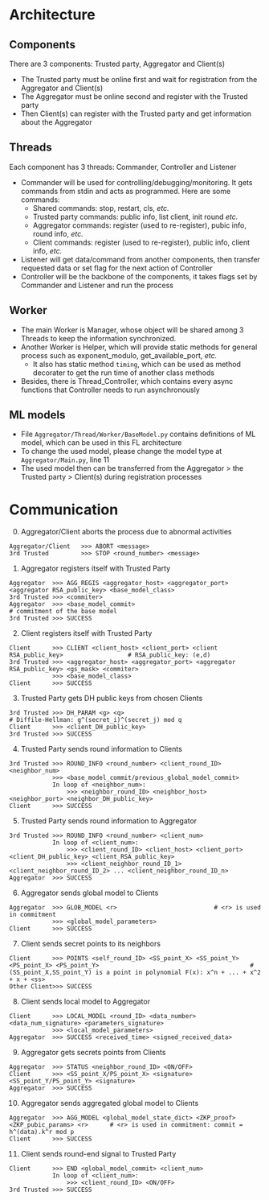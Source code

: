 # Architecture

## Components

There are 3 components: Trusted party, Aggregator and Client(s)
- The Trusted party must be online first and wait for registration from the Aggregator and Client(s)
- The Aggregator must be online second and register with the Trusted party
- Then Client(s) can register with the Trusted party and get information about the Aggregator

## Threads

Each component has 3 threads: Commander, Controller and Listener
- Commander will be used for controlling/debugging/monitoring. It gets commands from stdin and acts as programmed. Here are some commands:
    - Shared commands: stop, restart, cls, *etc.*
    - Trusted party commands: public info, list client, init round *etc.*
    - Aggregator commands: register (used to re-register), pubic info, round info, *etc.*
    - Client commands: register (used to re-register), public info, client info, *etc.*
- Listener will get data/command from another components, then transfer requested data or set flag for the next action of Controller
- Controller will be the backbone of the components, it takes flags set by Commander and Listener and run the process

## Worker

- The main Worker is Manager, whose object will be shared among 3 Threads to keep the information synchronized.
- Another Worker is Helper, which will provide static methods for general process such as exponent_modulo, get_available_port, *etc.*
    - It also has static method `timing`, which can be used as method decorater to get the run time of another class methods
- Besides, there is Thread_Controller, which contains every async functions that Controller needs to run asynchronously

## ML models

- File `Aggregator/Thread/Worker/BaseModel.py` contains definitions of ML model, which can be used in this FL architecture
- To change the used model, please change the model type at `Aggregator/Main.py`, line 11
- The used model then can be transferred from the Aggregator > the Trusted party > Client(s) during registration processes

# Communication

0. Aggregator/Client aborts the process due to abnormal activities
```
Aggregator/Client   >>> ABORT <message>
3rd Trusted         >>> STOP <round_number> <message>
```

1. Aggregator registers itself with Trusted Party
```
Aggregator  >>> AGG_REGIS <aggregator_host> <aggregator_port> <aggregator RSA_public_key> <base_model_class>
3rd Trusted >>> <commiter>
Aggregator  >>> <base_model_commit>                                                         # commitment of the base model
3rd Trusted >>> SUCCESS
```

2. Client registers itself with Trusted Party
```
Client      >>> CLIENT <client_host> <client_port> <client RSA_public_key>                  # RSA_public_key: (e,d)
3rd Trusted >>> <aggregator_host> <aggregator_port> <aggregator RSA_public_key> <gs_mask> <commiter>
            >>> <base_model_class>
Client      >>> SUCCESS
```

3. Trusted Party gets DH public keys from chosen Clients
```
3rd Trusted >>> DH_PARAM <g> <q>                                                            # Diffile-Hellman: g^(secret_i)^(secret_j) mod q
Client      >>> <client_DH_public_key>
3rd Trusted >>> SUCCESS
```

4. Trusted Party sends round information to Clients
```
3rd Trusted >>> ROUND_INFO <round_number> <client_round_ID> <neighbor_num> 
            >>> <base_model_commit/previous_global_model_commit>
            In loop of <neighbor_num>:
                >>> <neighbor_round_ID> <neighbor_host> <neighbor_port> <neighbor_DH_public_key>
Client      >>> SUCCESS
```

5. Trusted Party sends round information to Aggregator
```
3rd Trusted >>> ROUND_INFO <round_number> <client_num>
            In loop of <client_num>:
                >>> <client_round_ID> <client_host> <client_port> <client_DH_public_key> <client_RSA_public_key>
                >>> <client_neighbor_round_ID_1> <client_neighbor_round_ID_2> ... <client_neighbor_round_ID_n>
Aggregator  >>> SUCCESS
```

6. Aggregator sends global model to Clients
```
Aggregator  >>> GLOB_MODEL <r>                           # <r> is used in commitment
            >>> <global_model_parameters>
Client      >>> SUCCESS
```

7. Client sends secret points to its neighbors
```
Client      >>> POINTS <self_round_ID> <SS_point_X> <SS_point_Y> <PS_point_X> <PS_point_Y>                                          # (SS_point_X,SS_point_Y) is a point in polynomial F(x): x^n + ... + x^2 + x + <ss>
Other Client>>> SUCCESS
```

8. Client sends local model to Aggregator
```
Client      >>> LOCAL_MODEL <round_ID> <data_number> <data_num_signature> <parameters_signature>
            >>> <local_model_parameters> 
Aggregator  >>> SUCCESS <received_time> <signed_received_data>
```

9. Aggregator gets secrets points from Clients
```
Aggregator  >>> STATUS <neighbor_round_ID> <ON/OFF>
Client      >>> <SS_point_X/PS_point_X> <signature> <SS_point_Y/PS_point_Y> <signature>
Aggregator  >>> SUCCESS
```

10. Aggregator sends aggregated global model to Clients
```
Aggregator  >>> AGG_MODEL <global_model_state_dict> <ZKP_proof> <ZKP_pubic_params> <r>      # <r> is used in commitment: commit = h^(data).k^r mod p
Client      >>> SUCCESS
```

11. Client sends round-end signal to Trusted Party
```
Client      >>> END <global_model_commit> <client_num>
            In loop of <client_num>:
                >>> <client_round_ID> <ON/OFF>
3rd Trusted >>> SUCCESS
```